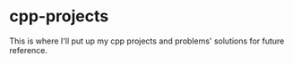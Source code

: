 # cpp-projects

This is where I'll put up my cpp projects and problems' solutions for future reference.

